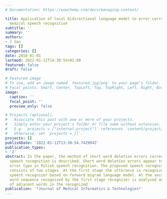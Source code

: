 ```yaml
---
# Documentation: https://wowchemy.com/docs/managing-content/

title: Application of local bidirectional language model to error correction in Polish
  medical speech recognition
subtitle: ''
summary: ''
authors:
- J Sas
tags: []
categories: []
date: 2010-01-01
lastmod: 2022-01-12T14:30:54+01:00
featured: false
draft: false

# Featured image
# To use, add an image named `featured.jpg/png` to your page's folder.
# Focal points: Smart, Center, TopLeft, Top, TopRight, Left, Right, BottomLeft, Bottom, BottomRight.
image:
  caption: ''
  focal_point: ''
  preview_only: false

# Projects (optional).
#   Associate this post with one or more of your projects.
#   Simply enter your project's folder or file name without extension.
#   E.g. `projects = ["internal-project"]` references `content/project/deep-learning/index.md`.
#   Otherwise, set `projects = []`.
projects: []
publishDate: '2022-01-12T13:30:54.742994Z'
publication_types:
- '2'
abstract: In the paper, the method of short word deletion errors correction in automatic
  speech recognition is described. Short word deletion errors appear to be a frequent
  error type in Polish speech recognition. The proposed speech recognition process
  consists of two stages. At the first stage the utterance is recognized by a typical
  speech recognizer based on forward bigram language model. At the second stage the
  word sequence recognized by the first stage recognizer is analyzed and such pairs
  of adjacent words in the recognized
publication: '*Journal of Medical Informatics & Technologies*'
---
```

